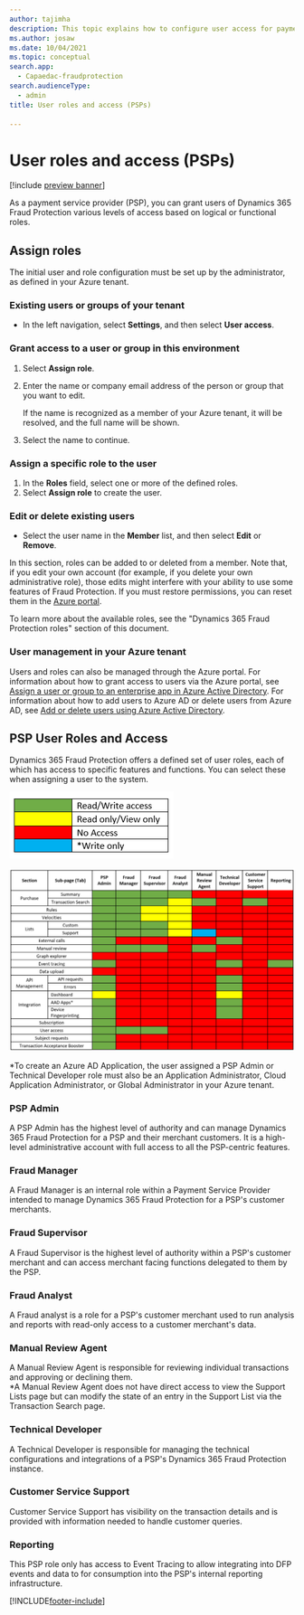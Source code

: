 ```yaml
---
author: tajimha
description: This topic explains how to configure user access for payment service provider (PSP) roles in Dynamics 365 Fraud Protection.
ms.author: josaw
ms.date: 10/04/2021
ms.topic: conceptual
search.app: 
  - Capaedac-fraudprotection
search.audienceType:
  - admin
title: User roles and access (PSPs)

---
```



# User roles and access (PSPs)
[!include [preview banner](includes/preview-banner.md)]

As a payment service provider (PSP), you can grant users of Dynamics 365 Fraud Protection various levels of access based on logical or functional roles.

## Assign roles 

The initial user and role configuration must be set up by the administrator, as defined in your Azure tenant. 

### Existing users or groups of your tenant

- In the left navigation, select **Settings**, and then select **User access**. 

### Grant access to a user or group in this environment
1. Select **Assign role**. 
1. Enter the name or company email address of the person or group that you want to edit. 

    If the name is recognized as a member of your Azure tenant, it will be resolved, and the full name will be shown. 

1. Select the name to continue. 

### Assign a specific role to the user
1. In the **Roles** field, select one or more of the defined roles. 
1. Select **Assign role** to create the user. 

### Edit or delete existing users
- Select the user name in the **Member** list, and then select **Edit** or **Remove**. 

In this section, roles can be added to or deleted from a member. Note that, if you edit your own account (for example, if you delete your own administrative role), those edits might interfere with your ability to use some features of Fraud Protection. If you must restore permissions, you can reset them in the [Azure portal](https://portal.azure.com/#home). 

To learn more about the available roles, see the "Dynamics 365 Fraud Protection roles" section of this document. 

### User management in your Azure tenant 

Users and roles can also be managed through the Azure portal. For information about how to grant access to users via the Azure portal, see [Assign a user or group to an enterprise app in Azure Active Directory](/azure/active-directory/manage-apps/assign-user-or-group-access-portal). For information about how to add users to Azure AD or delete users from Azure AD, see [Add or delete users using Azure Active Directory](/azure/active-directory/fundamentals/add-users-azure-active-directory). 

## PSP User Roles and Access 

Dynamics 365 Fraud Protection offers a defined set of user roles, each of which has access to specific features and functions. You can select these when assigning a user to the system. 

![User Access Key](media/psp/user-access-key.png)

![User Access Table](media/psp/user-access-table.png)

*To create an Azure AD Application, the user assigned a PSP Admin or Technical Developer role must also be an Application Administrator, Cloud Application Administrator, or Global Administrator in your Azure tenant.

### PSP Admin 
A PSP Admin has the highest level of authority and can manage Dynamics 365 Fraud Protection for a PSP and their merchant customers. It is a high-level administrative account with full access to all the PSP-centric features. 

### Fraud Manager 
A Fraud Manager is an internal role within a Payment Service Provider intended to manage Dynamics 365 Fraud Protection for a PSP's customer merchants.

### Fraud Supervisor 
A Fraud Supervisor is the highest level of authority within a PSP's customer merchant and can access merchant facing functions delegated to them by the PSP.

### Fraud Analyst 
A Fraud analyst is a role for a PSP's customer merchant used to run analysis and reports with read-only access to a customer merchant's data.

### Manual Review Agent 
A Manual Review Agent is responsible for reviewing individual transactions and approving or declining them.  
*A Manual Review Agent does not have direct access to view the Support Lists page but can modify the state of an entry in the Support List via the Transaction Search page. 

### Technical Developer
A Technical Developer is responsible for managing the technical configurations and integrations of a PSP's Dynamics 365 Fraud Protection instance. 

### Customer Service Support
Customer Service Support has visibility on the transaction details and is provided with information needed to handle  customer queries.

### Reporting
This PSP role only has access to Event Tracing to allow integrating into DFP events and data to for consumption into the PSP's internal reporting infrastructure. 

[!INCLUDE[footer-include](includes/footer-banner.md)]

